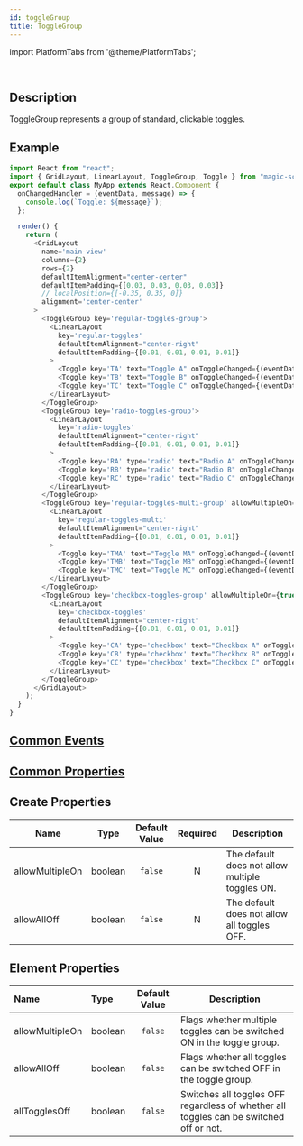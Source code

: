 ```yaml
---
id: toggleGroup
title: ToggleGroup
---
```


import PlatformTabs from '@theme/PlatformTabs';

<PlatformTabs component='togglegroup' />​

## Description

ToggleGroup represents a group of standard, clickable toggles.

## Example

```javascript
import React from "react";
import { GridLayout, LinearLayout, ToggleGroup, Toggle } from "magic-script-components";
export default class MyApp extends React.Component {
  onChangedHandler = (eventData, message) => {
    console.log(`Toggle: ${message}`);
  };

  render() {
    return (
      <GridLayout
        name='main-view'
        columns={2}
        rows={2}
        defaultItemAlignment="center-center"
        defaultItemPadding={[0.03, 0.03, 0.03, 0.03]}
        // localPosition={[-0.35, 0.35, 0]}
        alignment='center-center'
      >
        <ToggleGroup key='regular-toggles-group'>
          <LinearLayout
            key='regular-toggles'
            defaultItemAlignment="center-right"
            defaultItemPadding={[0.01, 0.01, 0.01, 0.01]}
          >
            <Toggle key='TA' text="Toggle A" onToggleChanged={(eventData) => this.onChangedHandler(eventData, 'TA')} />
            <Toggle key='TB' text="Toggle B" onToggleChanged={(eventData) => this.onChangedHandler(eventData, 'TB')} />
            <Toggle key='TC' text="Toggle C" onToggleChanged={(eventData) => this.onChangedHandler(eventData, 'TC')} />
          </LinearLayout>
        </ToggleGroup>
        <ToggleGroup key='radio-toggles-group'>
          <LinearLayout
            key='radio-toggles'
            defaultItemAlignment="center-right"
            defaultItemPadding={[0.01, 0.01, 0.01, 0.01]}
          >
            <Toggle key='RA' type='radio' text="Radio A" onToggleChanged={(eventData) => this.onChangedHandler(eventData, 'RA')} />
            <Toggle key='RB' type='radio' text="Radio B" onToggleChanged={(eventData) => this.onChangedHandler(eventData, 'RB')} />
            <Toggle key='RC' type='radio' text="Radio C" onToggleChanged={(eventData) => this.onChangedHandler(eventData, 'RC')} />
          </LinearLayout>
        </ToggleGroup>
        <ToggleGroup key='regular-toggles-multi-group' allowMultipleOn={true}>
          <LinearLayout
            key='regular-toggles-multi'
            defaultItemAlignment="center-right"
            defaultItemPadding={[0.01, 0.01, 0.01, 0.01]}
          >
            <Toggle key='TMA' text="Toggle MA" onToggleChanged={(eventData) => this.onChangedHandler(eventData, 'TMA')} />
            <Toggle key='TMB' text="Toggle MB" onToggleChanged={(eventData) => this.onChangedHandler(eventData, 'TMB')} />
            <Toggle key='TMC' text="Toggle MC" onToggleChanged={(eventData) => this.onChangedHandler(eventData, 'TMC')} />
          </LinearLayout>
        </ToggleGroup>
        <ToggleGroup key='checkbox-toggles-group' allowMultipleOn={true}>
          <LinearLayout
            key='checkbox-toggles'
            defaultItemAlignment="center-right"
            defaultItemPadding={[0.01, 0.01, 0.01, 0.01]}
          >
            <Toggle key='CA' type='checkbox' text="Checkbox A" onToggleChanged={(eventData) => this.onChangedHandler(eventData, 'CA')} />
            <Toggle key='CB' type='checkbox' text="Checkbox B" onToggleChanged={(eventData) => this.onChangedHandler(eventData, 'CB')} />
            <Toggle key='CC' type='checkbox' text="Checkbox C" onToggleChanged={(eventData) => this.onChangedHandler(eventData, 'CC')} />
          </LinearLayout>
        </ToggleGroup>
      </GridLayout>
    );
  }
}

```

## [Common Events](../events/CommonEvents.md)

## [Common Properties](../types/Properties.md)

## Create Properties

| Name            | Type    | Default Value | Required | Description                                     |
| --------------- | ------- | :-----------: | :------: | ----------------------------------------------- |
| allowMultipleOn | boolean |    `false`    |    N     | The default does not allow multiple toggles ON. |
| allowAllOff     | boolean |    `false`    |    N     | The default does not allow all toggles OFF.     |

## Element Properties

| Name            | Type    | Default Value | Description                                                                            |
| :-------------- | :------ | :-----------: | -------------------------------------------------------------------------------------- |
| allowMultipleOn | boolean |    `false`    | Flags whether multiple toggles can be switched ON in the toggle group.                 |
| allowAllOff     | boolean |    `false`    | Flags whether all toggles can be switched OFF in the toggle group.                     |
| allTogglesOff   | boolean |    `false`    | Switches all toggles OFF regardless of whether all toggles can be switched off or not. |
